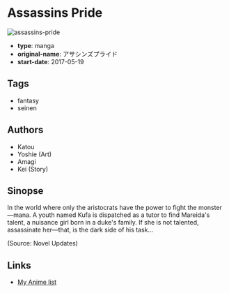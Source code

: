 # Assassins Pride

![assassins-pride](https://cdn.myanimelist.net/images/manga/1/203025.jpg)

-   **type**: manga
-   **original-name**: アサシンズプライド
-   **start-date**: 2017-05-19

## Tags

-   fantasy
-   seinen

## Authors

-   Katou
-   Yoshie (Art)
-   Amagi
-   Kei (Story)

## Sinopse

In the world where only the aristocrats have the power to fight the monster—mana. A youth named Kufa is dispatched as a tutor to find Mareida's talent, a nuisance girl born in a duke's family. If she is not talented, assassinate her—that, is the dark side of his task...

(Source: Novel Updates)

## Links

-   [My Anime list](https://myanimelist.net/manga/105405/Assassins_Pride)
